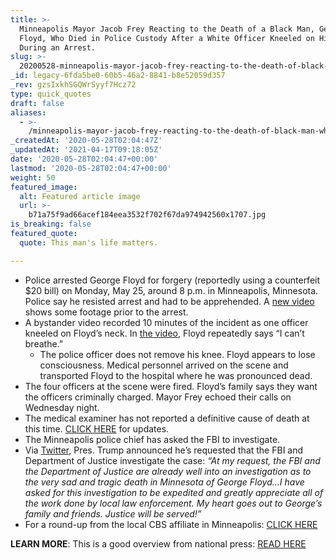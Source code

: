 ```yaml
---
title: >-
  Minneapolis Mayor Jacob Frey Reacting to the Death of a Black Man, George
  Floyd, Who Died in Police Custody After a White Officer Kneeled on His Neck
  During an Arrest.
slug: >-
  20200528-minneapolis-mayor-jacob-frey-reacting-to-the-death-of-black-man-while-a-white-officer-kneeled-on-his-neck-during-an-arrest
_id: legacy-6fda5be0-60b5-46a2-8841-b8e52059d357
_rev: gzsIxkhSGQWrSyyf7Hcz72
type: quick_quotes
draft: false
aliases:
  - >-
    /minneapolis-mayor-jacob-frey-reacting-to-the-death-of-black-man-while-a-white-officer-kneeled-on-his-neck-during-an-arrest/
_createdAt: '2020-05-28T02:04:47Z'
_updatedAt: '2021-04-17T09:18:05Z'
date: '2020-05-28T02:04:47+00:00'
lastmod: '2020-05-28T02:04:47+00:00'
weight: 50
featured_image:
  alt: Featured article image
  url: >-
    b71a75f9ad66acef184eea3532f702f67da974942560x1707.jpg
is_breaking: false
featured_quote:
  quote: This man's life matters.

---
```

* Police arrested George Floyd for forgery (reportedly using a counterfeit $20 bill) on Monday, May 25, around 8 p.m. in Minneapolis, Minnesota. Police say he resisted arrest and had to be apprehended. A [new video](https://www.cbsnews.com/video/new-video-shows-minneapolis-police-arrest-of-george-floyd-before-death/) shows some footage prior to the arrest.
* A bystander video recorded 10 minutes of the incident as one officer kneeled on Floyd’s neck. In [the video](https://www.youtube.com/watch?v=zaGmz4DPlJw&bpctr=1590633582), Floyd repeatedly says “I can’t breathe.”
  * The police officer does not remove his knee. Floyd appears to lose consciousness. Medical personnel arrived on the scene and transported Floyd to the hospital where he was pronounced dead.
* The four officers at the scene were fired. Floyd’s family says they want the officers criminally charged. Mayor Frey echoed their calls on Wednesday night.
* The medical examiner has not reported a definitive cause of death at this time. [CLICK HERE](https://www.fox9.com/news/medical-examiner-releases-report-on-george-floyd-death) for updates.
* The Minneapolis police chief has asked the FBI to investigate.
* Via [Twitter](https://twitter.com/realDonaldTrump/status/1265774767493148672?s=20), Pres. Trump announced he’s requested that the FBI and Department of Justice investigate the case: _“At my request, the FBI and the Department of Justice are already well into an investigation as to the very sad and tragic death in Minnesota of George Floyd…I have asked for this investigation to be expedited and greatly appreciate all of the work done by local law enforcement. My heart goes out to George’s family and friends. Justice will be served!”_
* For a round-up from the local CBS affiliate in Minneapolis: [CLICK HERE](https://minnesota.cbslocal.com/2020/05/26/being-black-in-america-should-not-be-a-death-sentence-officials-respond-to-george-floyds-death/)

**LEARN MORE**: This is a good overview from national press: [READ HERE](https://www.usatoday.com/story/news/nation/2020/05/27/george-floyd-protesters-clash-minneapolis-police-after-video/5264887002/)